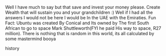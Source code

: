 Well I have much to say but that save and invest your money please.
Create Wealth that will sustain you and your grandchildren :)
Well if I had all the answers I would not be here I would be In the UAE with the Emiraties.
Fun Fact: Ubuntu was created By Conical and Its owned by The first South African to go to space Mark Shuttleworth(FYI he paid His way to space, R27 million).
There is nothing that is random in this world, its all calculated by some mastermind
booya

history
